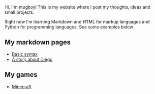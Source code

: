 Hi, I'm mugboy! This is my website where I post my thoughts, ideas and small projects.

Right now I'm learning Markdown and HTML for markup languages and Python for programming languages. See some examples below

## My markdown pages

- [Basic syntax](basicsyntax.md)
- [A story about Diego](bruh.md)

## My games

- [Minecraft](https://studio.code.org/projects/minecraft_designer/zOeMM7cFlV77ucHHwgtpM-g-SRyx-L79sGEVJx9iEe0)